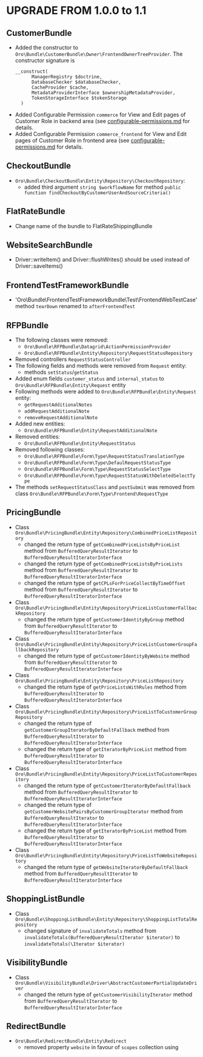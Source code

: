 UPGRADE FROM 1.0.0 to 1.1
=======================================

CustomerBundle
--------------
- Added the constructor to `Oro\Bundle\CustomerBundle\Owner\FrontendOwnerTreeProvider`. The constructor signature is
  ```
  __construct(
        ManagerRegistry $doctrine,
        DatabaseChecker $databaseChecker,
        CacheProvider $cache,
        MetadataProviderInterface $ownershipMetadataProvider,
        TokenStorageInterface $tokenStorage
    )
  ```
- Added Configurable Permission `commerce` for View and Edit pages of Customer Role in backend area (see [configurable-permissions.md](../platform/src/Oro/Bundle/SecurityBundle/Resources/doc/configurable-permissions.md) for details.
- Added Configurable Permission `commerce_frontend` for View and Edit pages of Customer Role in frontend area (see [configurable-permissions.md](../platform/src/Oro/Bundle/SecurityBundle/Resources/doc/configurable-permissions.md) for details.

CheckoutBundle
--------------
* `Oro\Bundle\CheckoutBundle\Entity\Repository\CheckoutRepository`:
    - added third argument `string $workflowName` for method `public function findCheckoutByCustomerUserAndSourceCriteria()`

FlatRateBundle
-------------------
- Change name of the bundle to FlatRateShippingBundle

WebsiteSearchBundle
-------------------
- Driver::writeItem() and Driver::flushWrites() should be used instead of Driver::saveItems()

FrontendTestFrameworkBundle
---------------------------
- 'Oro\Bundle\FrontendTestFrameworkBundle\Test\FrontendWebTestCase' method `tearDown` renamed to `afterFrontendTest`

RFPBundle
---------
* The following classes were removed:
    - `Oro\Bundle\RFPBundle\Datagrid\ActionPermissionProvider`
    - `Oro\Bundle\RFPBundle\Entity\Repository\RequestStatusRepository`
* Removed controllers `RequestStatusController`
* The following fields and methods were removed from `Request` entity:
    - methods `setStatus`/`getStatus`
* Added enum fields `customer_status` and `internal_status` to `Oro\Bundle\RFPBundle\Entity\Request` entity
* Following methods were added to `Oro\Bundle\RFPBundle\Entity\Request` entity:
    - `getRequestAdditionalNotes`
    - `addRequestAdditionalNote`
    - `removeRequestAdditionalNote`
* Added new entities:
    - `Oro\Bundle\RFPBundle\Entity\RequestAdditionalNote`
* Removed entities:
    - `Oro\Bundle\RFPBundle\Entity\RequestStatus`
* Removed following classes:
    - `Oro\Bundle\RFPBundle\Form\Type\RequestStatusTranslationType`
    - `Oro\Bundle\RFPBundle\Form\Type\DefaulRequestStatusType`
    - `Oro\Bundle\RFPBundle\Form\Type\RequestStatusSelectType`
    - `Oro\Bundle\RFPBundle\Form\Type\RequestStatusWithDeletedSelectType`
* The methods `setRequestStatusClass` and `postSubmit` was removed from class `Oro\Bundle\RFPBundle\Form\Type\Frontend\RequestType`

PricingBundle
-------------
- Class `Oro\Bundle\PricingBundle\Entity\Repository\CombinedPriceListRepository`
    - changed the return type of `getCombinedPriceListsByPriceList` method from `BufferedQueryResultIterator` to `BufferedQueryResultIteratorInterface`
    - changed the return type of `getCombinedPriceListsByPriceLists` method from `BufferedQueryResultIterator` to `BufferedQueryResultIteratorInterface`
    - changed the return type of `getCPLsForPriceCollectByTimeOffset` method from `BufferedQueryResultIterator` to `BufferedQueryResultIteratorInterface`
- Class `Oro\Bundle\PricingBundle\Entity\Repository\PriceListCustomerFallbackRepository`
    - changed the return type of `getCustomerIdentityByGroup` method from `BufferedQueryResultIterator` to `BufferedQueryResultIteratorInterface`
- Class `Oro\Bundle\PricingBundle\Entity\Repository\PriceListCustomerGroupFallbackRepository`
    - changed the return type of `getCustomerIdentityByWebsite` method from `BufferedQueryResultIterator` to `BufferedQueryResultIteratorInterface`
- Class `Oro\Bundle\PricingBundle\Entity\Repository\PriceListRepository`
    - changed the return type of `getPriceListsWithRules` method from `BufferedQueryResultIterator` to `BufferedQueryResultIteratorInterface`
- Class `Oro\Bundle\PricingBundle\Entity\Repository\PriceListToCustomerGroupRepository`
    - changed the return type of `getCustomerGroupIteratorByDefaultFallback` method from `BufferedQueryResultIterator` to `BufferedQueryResultIteratorInterface`
    - changed the return type of `getIteratorByPriceList` method from `BufferedQueryResultIterator` to `BufferedQueryResultIteratorInterface`
- Class `Oro\Bundle\PricingBundle\Entity\Repository\PriceListToCustomerRepository`
    - changed the return type of `getCustomerIteratorByDefaultFallback` method from `BufferedQueryResultIterator` to `BufferedQueryResultIteratorInterface`
    - changed the return type of `getCustomerWebsitePairsByCustomerGroupIterator` method from `BufferedQueryResultIterator` to `BufferedQueryResultIteratorInterface`
    - changed the return type of `getIteratorByPriceList` method from `BufferedQueryResultIterator` to `BufferedQueryResultIteratorInterface`
- Class `Oro\Bundle\PricingBundle\Entity\Repository\PriceListToWebsiteRepository`
    - changed the return type of `getWebsiteIteratorByDefaultFallback` method from `BufferedQueryResultIterator` to `BufferedQueryResultIteratorInterface`

ShoppingListBundle
------------------
- Class `Oro\Bundle\ShoppingListBundle\Entity\Repository\ShoppingListTotalRepository`
    - changed signature of `invalidateTotals` method from `invalidateTotals(BufferedQueryResultIterator $iterator)` to `invalidateTotals(\Iterator $iterator)`

VisibilityBundle
----------------
- Class `Oro\Bundle\VisibilityBundle\Driver\AbstractCustomerPartialUpdateDriver`
    - changed the return type of `getCustomerVisibilityIterator` method from `BufferedQueryResultIterator` to `BufferedQueryResultIteratorInterface`


RedirectBundle
--------------
- `Oro\Bundle\RedirectBundle\Entity\Redirect`
    - removed property `website` in favour of `scopes` collection using
